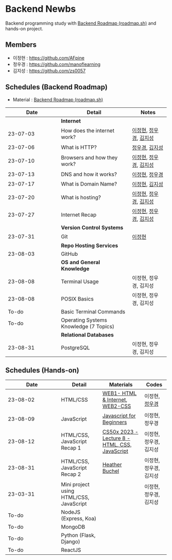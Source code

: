 # Backend Newbs

Backend programming study with [Backend Roadmap (roadmap.sh)](https://roadmap.sh/backend) and hands-on project.

## Members

- 이정현 : https://github.com/AFpine
- 정우경 : https://github.com/manoflearning
- 김지성 : https://github.com/zs0057

## Schedules (Backend Roadmap)
- Material : [Backend Roadmap (roadmap.sh)](https://roadmap.sh/backend)

| <div style="width:150px">Date</div> | Detail | Notes |
|------|--------|-------|
| | **Internet** | |
| 23-07-03 | How does the internet work? | [이정현](https://github.com/manoflearning/backend-newbs/blob/main/AFpine/How%20does%20the%20internet%20work%3F.md), [정우경](https://github.com/manoflearning/backend-newbs/blob/main/manoflearning/How%20does%20the%20internet%20work_%20-%20Google%20Docs.pdf), [김지성](https://github.com/manoflearning/backend-newbs/blob/main/Zs/How%20does%20Internet%20work.pdf) |
| 23-07-06 | What is HTTP? | [정우경](https://github.com/manoflearning/backend-newbs/blob/main/manoflearning/What%20is%20HTTP_%20-%20Google%20Docs.pdf), [김지성](https://github.com/manoflearning/backend-newbs/blob/main/Zs/What%20is%20HTTP.pdf) |
| 23-07-10 | Browsers and how they work? | [이정현](https://github.com/manoflearning/backend-newbs/blob/main/AFpine/Browsers%20and%20how%20they%20work%3F.md), [정우경](https://github.com/manoflearning/backend-newbs/blob/main/manoflearning/Browsers%20and%20how%20they%20work_%20-%20Google%20Docs.pdf), [김지성](https://github.com/manoflearning/backend-newbs/blob/main/Zs/How%20browsers%20work.pdf) |
| 23-07-13 | DNS and how it works? | [이정현](https://github.com/manoflearning/backend-newbs/blob/main/AFpine/DNS%20and%20how%20it%20works%3F.md), [정우경](https://github.com/manoflearning/backend-newbs/blob/main/manoflearning/DNS%20and%20how%20it%20works_%20-%20Google%20Docs.pdf) |
| 23-07-17 | What is Domain Name? | [이정현](https://github.com/manoflearning/backend-newbs/blob/main/AFpine/What%20is%20Domain%20Name%3F.md), [김지성](https://github.com/manoflearning/backend-newbs/blob/main/Zs/What%20is%20Domain%20Name%20a4118925eba444c1abebbe9815adb59c.pdf) |
| 23-07-20 | What is hosting? | [이정현](https://github.com/manoflearning/backend-newbs/blob/main/AFpine/What%20is%20Hosting%3F.md), [정우경](https://github.com/manoflearning/backend-newbs/blob/main/manoflearning/What%20is%20hosting_%20-%20Google%20Docs.pdf), [김지성](https://github.com/manoflearning/backend-newbs/blob/main/Zs/What%20is%20Web%20Hosting.pdf) |
| 23-07-27 | Internet Recap | [이정현](https://github.com/manoflearning/backend-newbs/blob/main/AFpine/Internet%20Review.md), [정우경](https://github.com/manoflearning/backend-newbs/blob/main/manoflearning/Review%20(230703%20~%20230720)%20-%20Google%20Docs.pdf), [김지성](https://github.com/manoflearning/backend-newbs/blob/main/Zs/Review.pdf) |
| | **Version Control Systems** | |
| 23-07-31 | Git | [이정현](https://github.com/manoflearning/backend-newbs/blob/main/AFpine/Git.md) |
| | **Repo Hosting Services** | |
| 23-08-03 | GitHub | |
| | **OS and General Knowledge** | |
| 23-08-08 | Terminal Usage | 이정현, 정우경, 김지성 |
| 23-08-08 | POSIX Basics | 이정현, 정우경, 김지성 |
| To-do | Basic Terminal Commands | |
| To-do | Operating Systems Knowledge (7 Topics) | |
| | **Relational Databases** | |
| 23-08-31 | PostgreSQL | 이정현, 정우경, 김지성 |

## Schedules (Hands-on)

| <div style="width:150px">Date</div> | Detail | Materials | Codes |
|------|--------|-------|-----------| 
| 23-08-02 | HTML/CSS | [WEB1- HTML & Internet](https://www.youtube.com/playlist?list=PLuHgQVnccGMDZP7FJ_ZsUrdCGH68ppvPb), [WEB2-CSS](https://www.youtube.com/playlist?list=PLuHgQVnccGMAnWgUYiAW2cTzSBywFO75B) | 이정현, [정우경](https://github.com/manoflearning/zombie) |
| 23-08-09 | JavaScript | [Javascript for Beginners](https://nomadcoders.co/javascript-for-beginners) | 이정현, 정우경 |
| 23-08-12 | HTML/CSS, JavaScript Recap 1 | [CS50x 2023 - Lecture 8 - HTML, CSS, JavaScript](https://www.youtube.com/live/alnzFK-4xMY?feature=share) | 이정현, 정우경, 김지성 |
| 23-08-31 | HTML/CSS, JavaScript Recap 2 | [Heather Buchel](https://heather-buchel.com/) | 이정현, 정우경, 김지성 |
| 23-03-31 | Mini project using HTML/CSS, JavaScript | | 이정현, 정우경, 김지성 |
| To-do | NodeJS (Express, Koa) | | |
| To-do | MongoDB | | |
| To-do | Python (Flask, Django) | | |
| To-do | ReactJS | | |
